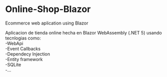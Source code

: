 # Online-Shop-Blazor
Ecommerce web aplication using Blazor

Aplicacion de tienda online hecha en Blazor WebAssembly (.NET 5) usando tecnlogias como: </br>
-WebApi </br>
-Event Callbacks </br>
-Dependecy Injection </br>
-Entity framework </br>
-SQLite </br>
-... </br>
